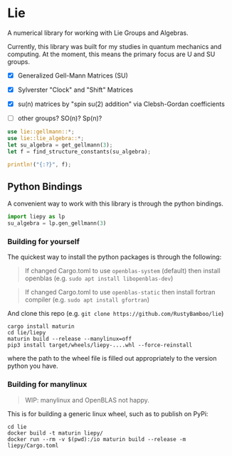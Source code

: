 # Lie

A numerical library for working with Lie Groups and Algebras.

Currently, this library was built for my studies in quantum mechanics and computing. At the moment, this means the primary focus are U and SU groups.

- [x] Generalized Gell-Mann Matrices (SU)
- [x] Sylverster "Clock" and "Shift" Matrices
- [x] su(n) matrices by "spin su(2) addition" via Clebsh-Gordan coefficients
- [ ] other groups? SO(n)? Sp(n)? 


```rust
use lie::gellmann::*;
use lie::lie_algebra::*;
let su_algebra = get_gellmann(3);
let f = find_structure_constants(su_algebra); 

println!("{:?}", f);
```

## Python Bindings

A convenient way to work with this library is through the python bindings.

```python
import liepy as lp
su_algebra = lp.gen_gellmann(3)
```

### Building for yourself

The quickest way to install the python packages is through the following:

> If changed Cargo.toml to use `openblas-system` (default) then install openblas (e.g. `sudo apt install libopenblas-dev`)

> If changed Cargo.toml to use `openblas-static` then install fortran compiler (e.g. `sudo apt install gfortran`)

And clone this repo (e.g. `git clone https://github.com/RustyBamboo/lie`)

```
cargo install maturin
cd lie/liepy
maturin build --release --manylinux=off
pip3 install target/wheels/liepy-....whl --force-reinstall
```

where the path to the wheel file is filled out appropriately to the version python you have.

### Building for manylinux

> WIP: manylinux and OpenBLAS not happy.

This is for building a generic linux wheel, such as to publish on PyPi:

```
cd lie
docker build -t maturin liepy/
docker run --rm -v $(pwd):/io maturin build --release -m liepy/Cargo.toml
```
